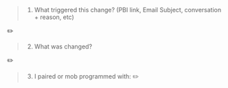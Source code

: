<!--  **Tip: Use [SSW Rule Writer GPT](https://chat.openai.com/g/g-cOvrRzEnU-ssw-rules-writer) for help with writing rules 🤖** -->
>
> 1. What triggered this change? (PBI link, Email Subject, conversation + reason, etc)

✏️

> 2. What was changed?

✏️

> 3. I paired or mob programmed with: <!-- list names or remove if not relevant -->
✏️ 
<!-- E.g. I paired or mob programmed with: @gordonbeeming and @sethdailyssw -->

<!-- 
Check out the relevant rules
- https://www.ssw.com.au/rules/rules-to-better-pull-requests
- https://www.ssw.com.au/rules/write-a-good-pull-request
- https://www.ssw.com.au/rules/over-the-shoulder-prs 
- https://www.ssw.com.au/rules/do-you-use-co-creation-patterns
-->
